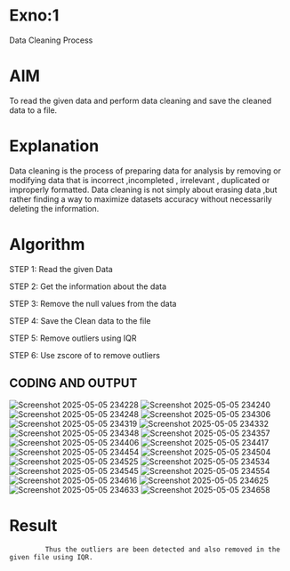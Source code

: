 # Exno:1
Data Cleaning Process

# AIM
To read the given data and perform data cleaning and save the cleaned data to a file.

# Explanation
Data cleaning is the process of preparing data for analysis by removing or modifying data that is incorrect ,incompleted , irrelevant , duplicated or improperly formatted. Data cleaning is not simply about erasing data ,but rather finding a way to maximize datasets accuracy without necessarily deleting the information.

# Algorithm
STEP 1: Read the given Data

STEP 2: Get the information about the data

STEP 3: Remove the null values from the data

STEP 4: Save the Clean data to the file

STEP 5: Remove outliers using IQR

STEP 6: Use zscore of to remove outliers

## CODING AND OUTPUT
![Screenshot 2025-05-05 234228](https://github.com/user-attachments/assets/0d013aa9-4551-4e0f-8409-5796e1a96495)
![Screenshot 2025-05-05 234240](https://github.com/user-attachments/assets/1b4ce563-55c3-417f-8231-8ac5dbeeb339)
![Screenshot 2025-05-05 234248](https://github.com/user-attachments/assets/81d21d04-13e0-47b9-a844-7d90c2f0816d)
![Screenshot 2025-05-05 234306](https://github.com/user-attachments/assets/a1d21b24-f38a-4324-baf2-3437f4bdacb0)
![Screenshot 2025-05-05 234319](https://github.com/user-attachments/assets/9b186240-e0fb-4856-9ee1-59d4b9ff0825)
![Screenshot 2025-05-05 234332](https://github.com/user-attachments/assets/357cb77a-19a4-432a-a43e-e4e278dc983d)
![Screenshot 2025-05-05 234348](https://github.com/user-attachments/assets/294690db-03e7-4393-a79c-ec797769f471)
![Screenshot 2025-05-05 234357](https://github.com/user-attachments/assets/448f8435-9867-4c34-b6e3-98d5d53804be)
![Screenshot 2025-05-05 234406](https://github.com/user-attachments/assets/d315ffd9-4e7d-4eac-8bb0-32cac06524fb)
![Screenshot 2025-05-05 234417](https://github.com/user-attachments/assets/2efcdc6a-4318-44fa-af6d-06a2a6abf892)
![Screenshot 2025-05-05 234454](https://github.com/user-attachments/assets/05027138-bf3f-47b6-9ab6-4de4be1f364b)
![Screenshot 2025-05-05 234504](https://github.com/user-attachments/assets/4fdacb96-d640-4969-afcd-e4f852b689db)
![Screenshot 2025-05-05 234525](https://github.com/user-attachments/assets/8bf9ea58-504f-4331-ab6f-00913b0a2884)
![Screenshot 2025-05-05 234534](https://github.com/user-attachments/assets/6a540be3-de3a-49fc-a4d8-7310285f0517)
![Screenshot 2025-05-05 234545](https://github.com/user-attachments/assets/4a7f37b1-b70e-499c-a5fe-12535ab59db8)
![Screenshot 2025-05-05 234554](https://github.com/user-attachments/assets/b38becbc-0319-4631-a019-a3b37f3f1d43)
![Screenshot 2025-05-05 234616](https://github.com/user-attachments/assets/c9ae5ba9-1db0-407c-8aec-c48a6eb98c81)
![Screenshot 2025-05-05 234625](https://github.com/user-attachments/assets/a82d73b6-f8a5-404e-bd36-d282e07ef19a)
![Screenshot 2025-05-05 234633](https://github.com/user-attachments/assets/727c339a-ac7c-4e6e-90b4-38c09dcb0368)
![Screenshot 2025-05-05 234658](https://github.com/user-attachments/assets/31041e2f-d652-403f-b3f3-2deaf9566a9a)

# Result
             Thus the outliers are been detected and also removed in the given file using IQR.
